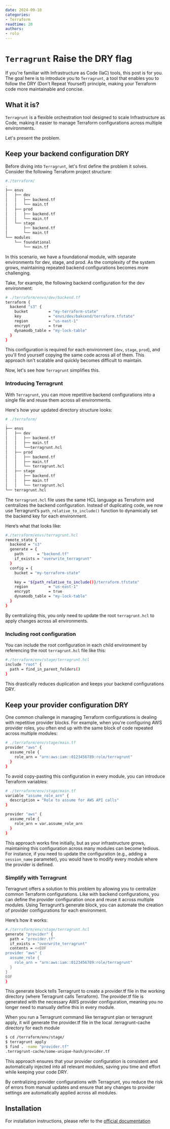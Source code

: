 ```yaml
---
date: 2024-09-10  
categories:
- Terraform  
readtime: 20 
authors:
- rolo  
---
```


# `Terragrunt` Raise the DRY flag 
If you're familiar with Infrastructure as Code (IaC) tools, this post is for you. The goal here is to introduce you to `Terragrunt`, a tool that enables you to follow the DRY (Don't Repeat Yourself) principle, making your Terraform code more maintainable and concise.

## What it is?
`Terragrunt` is a flexible orchestration tool designed to scale Infrastructure as Code, making it easier to manage Terraform configurations across multiple environments.

Let's present the problem.

## Keep your backend configuration DRY
Before diving into `Terragrunt`, let's first define the problem it solves. Consider the following Terraform project structure:

```bash 
#./terraform/
.
├── envs
│   ├── dev
│   │   ├── backend.tf
│   │   └── main.tf
│   ├── prod
│   │   ├── backend.tf
│   │   └── main.tf
│   └── stage
│       ├── backend.tf
│       └── main.tf
└── modules
    └── foundational
        └── main.tf
```

In this scenario, we have a foundational module, with separate environments for dev, stage, and prod. As the complexity of the system grows, maintaining repeated backend configurations becomes more challenging.

Take, for example, the following backend configuration for the dev environment:

```bash
# ./terraform/envs/dev/backend.tf
terraform {
  backend "s3" {
    bucket         = "my-terraform-state"
    key            = "envs/dev/bakcend/terraform.tfstate"
    region         = "us-east-1"
    encrypt        = true
    dynamodb_table = "my-lock-table"
  }
}
```

This configuration is required for each environment (`dev`, `stage`, `prod`), and you'll find yourself copying the same code across all of them. This approach isn't scalable and quickly becomes difficult to maintain.

Now, let's see how `Terragrunt` simplifies this.

### Introducing Terragrunt 
With `Terragrunt`, you can move repetitive backend configurations into a single file and reuse them across all environments. 

Here's how your updated directory structure looks:

```bash 
# ./terraform/
.
├── envs
│   ├── dev
│   │   ├── backend.tf
│   │   ├── main.tf
│   │   └──terragrunt.hcl
│   ├── prod
│   │   ├── backend.tf
│   │   ├── main.tf
│   │   └── terragrunt.hcl
│   ├── stage
│   │   ├── backend.tf
│   │   ├── main.tf
│   │   └── terragrunt.hcl
└── terragrunt.hcl
```

The `terragrunt.hcl` file uses the same HCL language as Terraform and centralizes the backend configuration. Instead of duplicating code, we now use Terragrunt’s `path_relative_to_include()` function to dynamically set the backend key for each environment. 

Here’s what that looks like:

```bash 
#./terraform/envs/terragrunt.hcl
remote_state {
  backend = "s3"
  generate = {
    path      = "backend.tf"
    if_exists = "overwrite_terragrunt"
  }
  config = {
    bucket = "my-terraform-state"

    key = "${path_relative_to_include()}/terraform.tfstate"
    region         = "us-east-1"
    encrypt        = true
    dynamodb_table = "my-lock-table"
  }
}
```

By centralizing this, you only need to update the root `terragrunt.hcl` to apply changes across all environments.

### Including root configuration
You can include the root configuration in each child environment by referencing the root `terragrunt.hcl` file like this:

``` bash
#./terraform/env/stage/terragrunt.hcl
include "root" {
  path = find_in_parent_folders()
}
```

This drastically reduces duplication and keeps your backend configurations DRY.

## Keep your provider configuration DRY
One common challenge in managing Terraform configurations is dealing with repetitive provider blocks. For example, when you're configuring AWS provider roles, you often end up with the same block of code repeated across multiple modules:

```bash
# ./terraform/env/stage/main.tf
provider "aws" {
  assume_role {
    role_arn = "arn:aws:iam::0123456789:role/terragrunt"
  }
}
```
To avoid copy-pasting this configuration in every module, you can introduce Terraform variables:

```bash
# ./terraform/env/stage/main.tf
variable "assume_role_arn" {
  description = "Role to assume for AWS API calls"
}

provider "aws" {
  assume_role {
    role_arn = var.assume_role_arn
  }
}
```

This approach works fine initially, but as your infrastructure grows, maintaining this configuration across many modules can become tedious. For instance, if you need to update the configuration (e.g., adding a `session_name` parameter), you would have to modify every module where the provider is defined.

### Simplify with Terragrunt

Terragrunt offers a solution to this problem by allowing you to centralize common Terraform configurations. Like with backend configurations, you can define the provider configuration once and reuse it across multiple modules. Using Terragrunt’s generate block, you can automate the creation of provider configurations for each environment.

Here’s how it works:


```bash
#./terraform/env/stage/terragrunt.hcl
generate "provider" {
  path = "provider.tf"
  if_exists = "overwrite_terragrunt"
  contents = <<EOF
provider "aws" {
  assume_role {
    role_arn = "arn:aws:iam::0123456789:role/terragrunt"
  }
}
EOF
}
```

This generate block tells Terragrunt to create a provider.tf file in the working directory (where Terragrunt calls Terraform). The provider.tf file is generated with the necessary AWS provider configuration, meaning you no longer need to manually define this in every module.

When you run a Terragrunt command like terragrunt plan or terragrunt apply, it will generate the provider.tf file in the local .terragrunt-cache directory for each module

```bash 
$ cd /terraform/env/stage/
$ terragrunt apply
$ find . -name "provider.tf"
.terragrunt-cache/some-unique-hash/provider.tf
```
This approach ensures that your provider configuration is consistent and automatically injected into all relevant modules, saving you time and effort while keeping your code DRY.

By centralizing provider configurations with Terragrunt, you reduce the risk of errors from manual updates and ensure that any changes to provider settings are automatically applied across all modules.

## Installation     
For installation instructions, please refer to the [official documentation](https://terragrunt.gruntwork.io/docs/getting-started/install/)

